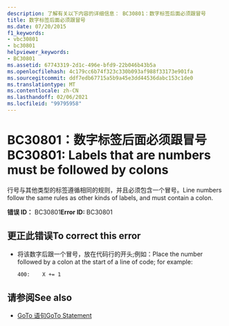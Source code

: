 ```yaml
---
description: 了解有关以下内容的详细信息： BC30801：数字标签后面必须跟冒号
title: 数字标签后面必须跟冒号
ms.date: 07/20/2015
f1_keywords:
- vbc30801
- bc30801
helpviewer_keywords:
- BC30801
ms.assetid: 67743319-2d1c-496e-bfd9-22b046b43b5a
ms.openlocfilehash: 4c179cc6b74f323c330b093af988f33173e901fa
ms.sourcegitcommit: ddf7edb67715a5b9a45e3dd44536dabc153c1de0
ms.translationtype: MT
ms.contentlocale: zh-CN
ms.lasthandoff: 02/06/2021
ms.locfileid: "99795958"
---
```

# <a name="bc30801-labels-that-are-numbers-must-be-followed-by-colons"></a><span data-ttu-id="e9f98-103">BC30801：数字标签后面必须跟冒号</span><span class="sxs-lookup"><span data-stu-id="e9f98-103">BC30801: Labels that are numbers must be followed by colons</span></span>

<span data-ttu-id="e9f98-104">行号与其他类型的标签遵循相同的规则，并且必须包含一个冒号。</span><span class="sxs-lookup"><span data-stu-id="e9f98-104">Line numbers follow the same rules as other kinds of labels, and must contain a colon.</span></span>

 <span data-ttu-id="e9f98-105">**错误 ID：** BC30801</span><span class="sxs-lookup"><span data-stu-id="e9f98-105">**Error ID:** BC30801</span></span>

## <a name="to-correct-this-error"></a><span data-ttu-id="e9f98-106">更正此错误</span><span class="sxs-lookup"><span data-stu-id="e9f98-106">To correct this error</span></span>

- <span data-ttu-id="e9f98-107">将该数字后跟一个冒号，放在代码行的开头;例如：</span><span class="sxs-lookup"><span data-stu-id="e9f98-107">Place the number followed by a colon at the start of a line of code; for example:</span></span>

    ```vb
    400:    X += 1
    ```

## <a name="see-also"></a><span data-ttu-id="e9f98-108">请参阅</span><span class="sxs-lookup"><span data-stu-id="e9f98-108">See also</span></span>

- [<span data-ttu-id="e9f98-109">GoTo 语句</span><span class="sxs-lookup"><span data-stu-id="e9f98-109">GoTo Statement</span></span>](../statements/goto-statement.md)
